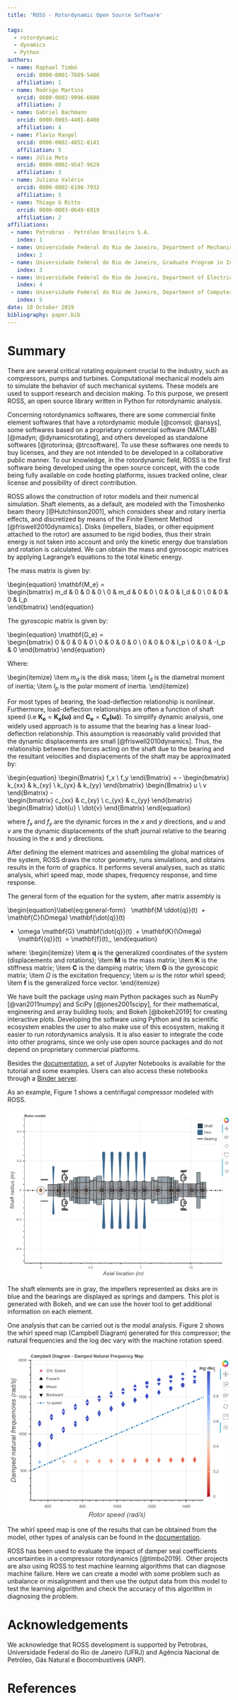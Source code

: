 ```yaml
---
title: 'ROSS - Rotordynamic Open Source Software'

tags:
  - rotordynamic
  - dynamics 
  - Python
authors:
 - name: Raphael Timbó
   orcid: 0000-0001-7689-5486
   affiliation: 1
 - name: Rodrigo Martins
   orcid: 0000-0002-9996-6600
   affiliation: 2
 - name: Gabriel Bachmann
   orcid: 0000-0003-4401-8408
   affiliation: 4
 - name: Flavio Rangel
   orcid: 0000-0002-4852-8141
   affiliation: 5
 - name: Júlia Mota
   orcid: 0000-0002-9547-9629
   affiliation: 3   
 - name: Juliana Valério
   orcid: 0000-0002-6198-7932
   affiliation: 5
 - name: Thiago G Ritto
   orcid: 0000-0003-0649-6919
   affiliation: 2
affiliations:
 - name: Petrobras - Petróleo Brasileiro S.A.
   index: 1
 - name: Universidade Federal do Rio de Janeiro, Department of Mechanical Engineering, Rio de Janeiro, Brazil
   index: 2
 - name: Universidade Federal do Rio de Janeiro, Graduate Program in Informatics, Rio de Janeiro, Brazil
   index: 3
 - name: Universidade Federal do Rio de Janeiro, Department of Electrical Engineering, Rio de Janeiro, Brazil
   index: 4
 - name: Universidade Federal do Rio de Janeiro, Department of Computer Science, Rio de Janeiro, Brazil
   index: 5
date: 10 October 2019
bibliography: paper.bib
---
```


# Summary

There are several critical rotating equipment crucial to the industry, such as compressors,
pumps and turbines.
Computational mechanical models aim to simulate the behavior of such mechanical
systems. These models are used to support research and decision making. To this purpose, we present ROSS,
an open source library written in Python for rotordynamic analysis.

Concerning rotordynamics softwares, there are some commercial finite element softwares that have a rotordynamic
module [@comsol; @ansys], some softwares based on a proprietary commercial software (MATLAB) [@madyn; @dynamicsrotating],
and others developed as standalone softwares [@rotorinsa; @trcsoftware].
To use these softwares one needs to buy licenses, and they are not intended to be developed in a collaborative public
manner. To our knowledge, in the rotordynamic field, ROSS is the first software being developed using the open source 
concept, with the code being fully available on code hosting platforms, issues tracked online, clear license and 
possibility of direct contribution.

ROSS allows the construction of rotor models and their numerical simulation. Shaft elements, as a default, are
modeled with the Timoshenko beam theory [@Hutchinson2001], which considers shear and rotary inertia effects, and discretized by means of
the Finite Element Method [@friswell2010dynamics]. Disks (impellers, blades, or other equipment attached to the rotor) 
are assumed to be rigid bodies, thus their strain energy is not taken into account and only the kinetic energy due 
translation and rotation is calculated. We can obtain the mass and gyroscopic matrices by applying Lagrange’s equations 
to the total kinetic energy. 

The mass matrix is given by: 

\begin{equation} 
\mathbf{M_e} =  
  \begin{bmatrix} 
    m_d & 0 & 0 & 0 \\ 
    0 & m_d & 0 & 0 \\ 
    0 & 0 & I_d & 0 \\ 
    0 & 0 & 0 & I_p  
  \end{bmatrix} 
\end{equation} 

The gyroscopic matrix is given by: 

\begin{equation} 
  \mathbf{G_e} =  
  \begin{bmatrix} 
    0 & 0 & 0 & 0 \\ 
    0 & 0 & 0 & 0 \\ 
    0 & 0 & 0 & I_p \\ 
    0 & 0 & -I_p & 0 
  \end{bmatrix} 
\end{equation} 

Where: 

\begin{itemize} 
  \item $m_d$ is the disk mass;
  \item $I_d$ is the diametral moment of inertia;
  \item $I_p$ is the polar moment of inertia.
\end{itemize} 

For most types of bearing, the load-deflection relationship is nonlinear. Furthermore, load-deflection relationships are 
often a function of shaft speed (i.e $\mathbf{K_e} = \mathbf{K_e(\omega)}$ and $\mathbf{C_e} = \mathbf{C_e(\omega)}$). 
To simplify dynamic analysis, one widely used approach is to assume that the bearing has a linear load-deflection relationship. 
This assumption is reasonably valid provided that the dynamic displacements are small [@friswell2010dynamics]. 
Thus, the relationship between the forces acting on the shaft due to the bearing and the resultant velocities and 
displacements of the shaft may be approximated by: 

\begin{equation} 
    \begin{Bmatrix} 
    f_x \\ f_y 
    \end{Bmatrix} = - 
    \begin{bmatrix} 
    k_{xx} & k_{xy} \\ k_{yx} & k_{yy} 
    \end{bmatrix} 
    \begin{Bmatrix} 
    u \\ v 
    \end{Bmatrix} -  
    \begin{bmatrix} 
    c_{xx} & c_{xy} \\ c_{yx} & c_{yy} 
    \end{bmatrix} 
    \begin{Bmatrix} 
    \dot{u} \\ \dot{v} 
    \end{Bmatrix} 
\end{equation} 

where $f_x$ and $f_y$ are the dynamic forces in the $x$ and $y$ directions, and $u$ and $v$ are the dynamic displacements 
of the shaft journal relative to the bearing housing in the $x$ and $y$ directions. 

After defining the element matrices and assembling the global matrices of the system, ROSS draws the rotor geometry,
runs simulations, and obtains results in the form of graphics. It performs several analyses, such as static analysis,
whirl speed map, mode shapes, frequency response, and time response.

The general form of the equation for the system, after matrix assembly is

\begin{equation}\label{eq:general-form}
   \mathbf{M \ddot{q}}(t)
  + \mathbf{C}(\Omega) \mathbf{\dot{q}}(t)
  + \omega \mathbf{G} \mathbf{\dot{q}}(t)
  + \mathbf{K}(\Omega) \mathbf{{q}}(t)
  = \mathbf{f}(t)\,,
\end{equation}

where:
\begin{itemize}
  \item $\textbf{q}$ is the generalized coordinates of the system (displacements and rotations);
  \item $\mathbf{M}$ is the mass matrix;
  \item $\mathbf{K}$ is the stiffness matrix;
  \item $\mathbf{C}$ is the damping matrix;
  \item $\mathbf{G}$ is the gyroscopic matrix;
  \item $\Omega$ is the excitation frequency;
  \item $\omega$ is the rotor whirl speed;
  \item $\mathbf{f}$ is the generalized force vector.
\end{itemize}

We have built the package using main Python packages such as NumPy [@van2011numpy] and SciPy [@jones2001scipy],
for their mathematical, engineering and array building tools; and Bokeh [@bokeh2019] for creating interactive plots. 
Developing the software using Python and its scientific ecosystem enables the user to also make use of this ecosystem,
making it easier to run rotordynamics analysis. It is also easier to integrate the code into other programs, since we
only use open source packages and do not depend on proprietary commercial platforms.

Besides the [documentation](https://ross-rotordynamics.github.io/ross-website/), a set of Jupyter Notebooks
is available for the tutorial and some examples. Users can also access these notebooks through a [Binder server](https://mybinder.org/v2/gh/ross-rotordynamics/ross/master).

As an example, Figure 1 shows a centrifugal compressor modeled with ROSS.

![Centrifugal Compressor modeled with ROSS.](rotor_plot.png)

The shaft elements are in gray,
the impellers represented as disks are in blue and the bearings are displayed as springs and dampers. This plot is generated with Bokeh,
and we can use the hover tool to get additional information on each element.

One analysis that can be carried out is the modal analysis. Figure 2 shows the whirl speed map (Campbell Diagram) 
generated for this compressor; the natural frequencies and the log dec vary with the machine rotation speed.

![Whirl speed map (Campbell Diagram) for the Centrifugal Compressor.](campbell.png)

The whirl speed map is one of the results that can be obtained from the model, other types of analysis can be found
in the [documentation](https://ross-rotordynamics.github.io/ross-website/).

ROSS has been used to evaluate the impact of damper seal coefficients uncertainties in a compressor rotordynamics [@timbo2019]. 
Other projects are also using ROSS to test machine learning algorithms that can diagnose machine failure. Here we can create
a model with some problem such as unbalance or misalignment and then use the output data from this model to test the learning
algorithm and check the accuracy of this algorithm in diagnosing the problem.

# Acknowledgements
We acknowledge that ROSS development is supported by Petrobras, Universidade Federal do Rio de Janeiro (UFRJ) and 
Agência Nacional de Petróleo, Gás Natural e Biocombustíveis (ANP).

# References
